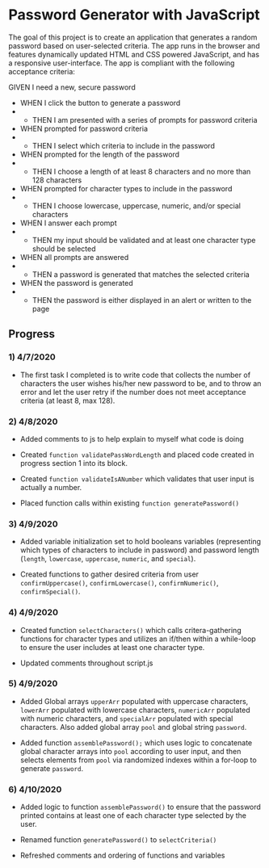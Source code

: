 # Password Generator with JavaScript

The goal of this project is to create an application that generates a random password based on user-selected criteria. The app runs in the browser and features dynamically updated HTML and CSS powered JavaScript, and has a responsive user-interface.  The app is compliant with the following acceptance criteria:

 GIVEN I need a new, secure password
*  WHEN I click the button to generate a password
* * THEN I am presented with a series of prompts for password criteria
* WHEN prompted for password criteria
* * THEN I select which criteria to include in the password
* WHEN prompted for the length of the password
* * THEN I choose a length of at least 8 characters and no more than 128 characters
* WHEN prompted for character types to include in the password
* * THEN I choose lowercase, uppercase, numeric, and/or special characters
* WHEN I answer each prompt
* * THEN my input should be validated and at least one character type should be selected
* WHEN all prompts are answered
* * THEN a password is generated that matches the selected criteria
* WHEN the password is generated
* * THEN the password is either displayed in an alert or written to the page

## Progress

### 1) 4/7/2020 

* The first task I completed is to write code that collects the number of characters the user wishes his/her new password to be, and to throw an error and let the user retry if the number does not meet acceptance criteria (at least 8, max 128).

### 2) 4/8/2020

* Added comments to js to help explain to myself what code is doing

* Created `function validatePassWordLength` and placed code created in progress section 1 into its block.
* Created `function validateIsANumber` which validates that user input is actually a number.
* Placed function calls within existing `function generatePassword()`

### 3) 4/9/2020

* Added variable initialization set to hold booleans variables (representing which types of characters to include in password) and password length (`length`, `lowercase`, `uppercase`, `numeric`, and `special`).

* Created functions to gather desired criteria from user `confirmUppercase()`, `confirmLowercase()`, `confirmNumeric()`, `confirmSpecial()`.

### 4) 4/9/2020

* Created function `selectCharacters()` which calls critera-gathering functions for character types and utilizes an if/then within a while-loop to ensure the user includes at least one character type.

* Updated comments throughout script.js

### 5) 4/9/2020

* Added Global arrays `upperArr` populated with uppercase characters, `lowerArr` populated with lowercase characters, `numericArr` populated with numeric characters, and `specialArr` populated with special characters.  Also added global array `pool` and global string `password`.

* Added function `assemblePassword();` which uses logic to concatenate global character arrays into `pool` according to user input, and then selects elements from `pool` via randomized indexes within a for-loop to generate `password`.

### 6) 4/10/2020

* Added logic to function `assemblePassword()` to ensure that the password printed contains at least one of each character type selected by the user.

* Renamed function `generatePassword()` to `selectCriteria()`

* Refreshed comments and ordering of
functions and variables




